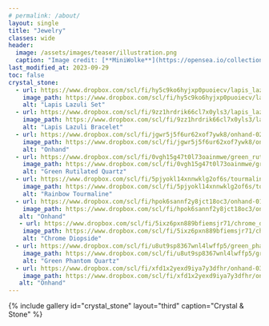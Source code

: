 ```yaml
---
# permalink: /about/
layout: single
title: "Jewelry"
classes: wide
header:
  image: /assets/images/teaser/illustration.png
  caption: "Image credit: [**MiniWolke**](https://opensea.io/collection/clother)"
last_modified_at: 2023-09-29
toc: false
crystal_stone:    
  - url: https://www.dropbox.com/scl/fi/hy5c9ko6hyjxp0puoiecv/lapis_lazuli-01.jpg?rlkey=xsczcgahphh5q0tqmsjg1etto&raw=1
    image_path: https://www.dropbox.com/scl/fi/hy5c9ko6hyjxp0puoiecv/lapis_lazuli-01.jpg?rlkey=xsczcgahphh5q0tqmsjg1etto&raw=1
    alt: "Lapis Lazuli Set"
  - url: https://www.dropbox.com/scl/fi/9zz1hrdrik66cl7x0yls3/lapis_lazuli-02.jpg?rlkey=aicnvezczdm1d2fvu34l9jijb&raw=1
    image_path: https://www.dropbox.com/scl/fi/9zz1hrdrik66cl7x0yls3/lapis_lazuli-02.jpg?rlkey=aicnvezczdm1d2fvu34l9jijb&raw=1
    alt: "Lapis Lazuli Bracelet"
  - url: https://www.dropbox.com/scl/fi/jgwr5j5f6ur62xof7ywk8/onhand-02.jpg?rlkey=wbeae7vq9w198z415zmwkw77o&raw=1
    image_path: https://www.dropbox.com/scl/fi/jgwr5j5f6ur62xof7ywk8/onhand-02.jpg?rlkey=wbeae7vq9w198z415zmwkw77o&raw=1
    alt: "Onhand"
  - url: https://www.dropbox.com/scl/fi/0vgh15g47t0l73oainmwe/green_rutilated_quartz-01.jpg?rlkey=eevsafs3csft8k5rwh9txofq3&raw=1
    image_path: https://www.dropbox.com/scl/fi/0vgh15g47t0l73oainmwe/green_rutilated_quartz-01.jpg?rlkey=eevsafs3csft8k5rwh9txofq3&raw=1
    alt: "Green Rutilated Quartz"
  - url: https://www.dropbox.com/scl/fi/5pjyokl14xnnwklg2of6s/tourmaline-01.jpg?rlkey=zj1lp2ze8t9vsp4ir5xpmubf3&raw=1
    image_path: https://www.dropbox.com/scl/fi/5pjyokl14xnnwklg2of6s/tourmaline-01.jpg?rlkey=zj1lp2ze8t9vsp4ir5xpmubf3&raw=1
    alt: "Rainbow Tourmaline"
  - url: https://www.dropbox.com/scl/fi/hpok6sannf2y8jct18oc3/onhand-01.jpg?rlkey=3a6z1ceb2zoymtjgqgxzyjpdg&raw=1
    image_path: https://www.dropbox.com/scl/fi/hpok6sannf2y8jct18oc3/onhand-01.jpg?rlkey=3a6z1ceb2zoymtjgqgxzyjpdg&raw=1
   alt: "Onhand"
   - url: https://www.dropbox.com/scl/fi/5ixz6pxn889bfiemsjr71/chrome_diopside-01.jpg?rlkey=vpgddi52sqgr74l9a41rcp41i&raw=1
    image_path: https://www.dropbox.com/scl/fi/5ixz6pxn889bfiemsjr71/chrome_diopside-01.jpg?rlkey=vpgddi52sqgr74l9a41rcp41i&raw=1
    alt: "Chrome Diopside"
  - url: https://www.dropbox.com/scl/fi/u8ut9sp8367wnl4lwffp5/green_phantom_quartz-01.jpg?rlkey=zo68tluw062d913mntwau0sv8&raw=1
    image_path: https://www.dropbox.com/scl/fi/u8ut9sp8367wnl4lwffp5/green_phantom_quartz-01.jpg?rlkey=zo68tluw062d913mntwau0sv8&raw=1
    alt: "Green Phantom Quartz"
  - url: https://www.dropbox.com/scl/fi/xfd1x2yexd9iya7y3dfhr/onhand-03.jpg?rlkey=0j2yz9x2sdchutqsmtrjfwxjt&raw=1
    image_path: https://www.dropbox.com/scl/fi/xfd1x2yexd9iya7y3dfhr/onhand-03.jpg?rlkey=0j2yz9x2sdchutqsmtrjfwxjt&raw=1
   alt: "Onhand"
---
```


{% include gallery id="crystal_stone" layout="third" caption="Crystal & Stone" %}

